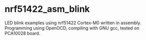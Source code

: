 # nrf51422_asm_blink
LED blink examples using nrf51422 Cortex-M0 written in assembly. Programming using OpenOCD, compiling with  GNU gcc, tested on PCA10028 board.
